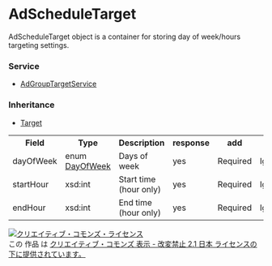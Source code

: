 # AdScheduleTarget
AdScheduleTarget object is a container for storing day of week/hours targeting settings.

### Service
+ [AdGroupTargetService](../services/AdGroupTargetService.md)

### Inheritance
+ [Target](./Target.md)

<table>
 <tr>
  <th>Field</th>
  <th>Type</th>
  <th>Description</th>
  <th>response</th>
  <th>add</th>
  <th>set</th>
  <th>remove</th>
  <th>replace</th>
 </tr>
 <tr>
  <td>dayOfWeek</td>
  <td>enum <a href="./DayOfWeek.md">DayOfWeek</a></td>
  <td>Days of  week</td>
  <td>yes</td>
  <td>Required</td>
  <td>Ignore</td>
  <td>Ignore</td>
  <td>Optional</td>
 </tr>
 <tr>
  <td>startHour</td>
  <td>xsd:int</td>
  <td>Start time (hour only)</td>
  <td>yes</td>
  <td>Required</td>
  <td>Ignore</td>
  <td>Ignore</td>
  <td>Optional</td>
 </tr>
 <tr>
  <td>endHour</td>
  <td>xsd:int</td>
  <td>End time (hour only)</td>
  <td>yes</td>
  <td>Required</td>
  <td>Ignore</td>
  <td>Ignore</td>
  <td>Optional</td>
 </tr>
 </table>

<a rel="license" href="http://creativecommons.org/licenses/by-nd/2.1/jp/"><img alt="クリエイティブ・コモンズ・ライセンス" style="border-width:0" src="https://i.creativecommons.org/l/by-nd/2.1/jp/88x31.png" /></a><br />この 作品 は <a rel="license" href="http://creativecommons.org/licenses/by-nd/2.1/jp/">クリエイティブ・コモンズ 表示 - 改変禁止 2.1 日本 ライセンスの下に提供されています。</a>
